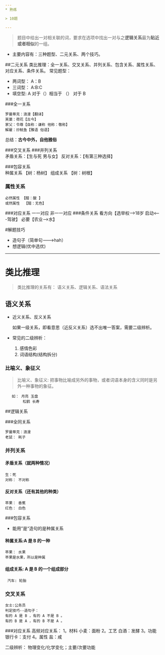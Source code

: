 ```yaml
---
* 熟练

> 10题

---
```

>题目中给出一对相关联的词，要求在选项中找出一对与之**逻辑关系**最为**贴近或者相似**的一组。

* 主要内容有：三种题型、二元关系、两个技巧。

##二元关系
类比推理：全一关系、交叉关系、并列关系、包含关系、属性关系、对应关系、条件关系。
常见题型： 
* 两词型： A：B
* 三词型： A:B:C
* 填空型: A 对于（）相当于 （） 对于 B



###全一关系
    
    罗曼蒂克：浪漫【翻译】
    芙蕖：荷花【古今】
    家父：令尊【自称：谦称 他称：敬称】
    解雇：炒鱿鱼【雅语 俗语】
    
总结：**古今中外，自他雅俗**
    
###交叉关系
###并列关系    
    矛盾关系：【生与死 男与女】
    反对关系：【有第三种选择】
    
###包容关系    
    种属关系  【树：杨树】
    组成关系  【树：树根】
    
### 属性关系
    必然属性 【醋：酸 】
    或然属性  【醋：无色】
    
###对应关系
    一一对应
    非一一对应
###条件关系
    看方向【选举权-->18岁     启动<---驾驶】
    必要【农业-->水】
    
    
#解题技巧
* 造句子（简单句---\>hah）
* 想逻辑(优中选优)
-----------------------------------------

# 类比推理
> 类比推理的关系有： 语义关系、逻辑关系、语法关系

## 语义关系
* 近义关系、反义关系

    如果一级关系，即看意思（近反义关系）选不出唯一答案，需要二级辨析。
    
* 常见的二级辨析：
     1. 感情色彩
     2. 词语结构(结构拆分)
     
 ###  比喻义、象征义
 
 >比喻义、象征义: 把事物比喻成另外的事物，或者词语本身的含义同时是另外一种事物的象征。
     
       如： 月亮 玉盘
            松鹤 长寿
            
##逻辑关系

###全同关系

    罗曼蒂克：浪漫
    老鼠： 耗子
    
### 并列关系
#### 矛盾关系（就两种情况）
    生：死
    对称： 不对称   
#### 反对关系（还有其他的种类）
    苹果： 香蕉
    红色： 白色
   
###包容关系
* 能用”是“造句的是种属关系

#### 种属关系:A 是 B 的一种
    苹果： 水果
    苹果是水果，所以是种属
#### 组成关系:    A 是 B 的一个组成部分  
     汽车: 轮胎
     
### 交叉关系
    女士:公务员
    判定技巧--造句子：
    有的 A 是 B ，有的 A 不是 B 。
    有的 B 是 A ，有的 B 不是 A 。
      
###对应关系
    高频对应关系：
    1。材料        小麦：面粉
    2。工艺        白酒：发酵
    3。功能        银行卡：支付
    4。属性         盐：咸
 
 二级辨析： 物理变化/化学变化；主要/次要功能
 





